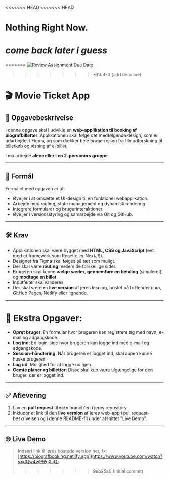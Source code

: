 <<<<<<< HEAD
<<<<<<< HEAD
# Nothing Right Now.
_come back later i guess_
=======
=======
[![Review Assignment Due Date](https://classroom.github.com/assets/deadline-readme-button-22041afd0340ce965d47ae6ef1cefeee28c7c493a6346c4f15d667ab976d596c.svg)](https://classroom.github.com/a/t9fNoC-R)
>>>>>>> 7d1b373 (add deadline)

# 🎬 Movie Ticket App

## 📌 Opgavebeskrivelse

I denne opgave skal I udvikle en **web-applikation til booking af biografbilletter**. Applikationen skal følge det medfølgende design, som er udarbejdet i Figma, og som dækker hele brugerrejsen fra filmudforskning til billetkøb og visning af e-billet.

I må arbejde **alene eller i en 2-personers gruppe**.

---

## 🎯 Formål

Formålet med opgaven er at:

- Øve jer i at omsætte et UI-design til en funktionel webapplikation.
- Arbejde med routing, state management og dynamisk rendering.
- Integrere formularer og brugerinteraktioner.
- Øve jer i versionsstyring og samarbejde via Git og GitHub.

---

## 🛠️ Krav

- Applikationen skal være bygget med **HTML, CSS og JavaScript** (evt. med et framework som React eller NextJS).
- Designet fra Figma skal følges så tæt som muligt.
- Der skal være **routing** mellem de forskellige sider.
- Brugeren skal kunne **vælge sæder**, **gennemføre en betaling** (simuleret), og **modtage en billet**.
- Inputfelter skal valideres
- Der skal være en **live version** af jeres løsning, hostet på fx Render.com, GitHub Pages, Netlify eller lignende.

---

# 🌟 Ekstra Opgaver:

- **Opret bruger**: En formular hvor brugeren kan registrere sig med navn, e-mail og adgangskode.
- **Log ind**: En login-side hvor brugeren kan logge ind med e-mail og adgangskode.
- **Session-håndtering**: Når brugeren er logget ind, skal appen kunne huske brugeren.
- **Log ud**: Mulighed for at logge ud igen.
- **Gemte planer og billetter**: Disse skal kun være tilgængelige for den bruger, der er logget ind.

---

## ✅ Aflevering

1. Lav en **pull request** til `main` branch'en i jeres repository.
2. Inkludér et link til den **live version** af jeres web-app i pull request-beskrivelsen og i denne README-fil under afsnittet "Live Demo".

---

## 🌐 Live Demo

> Indsæt link til jeres hostede version her, fx:
> [https://biografbooking.netlify.app](https://www.youtube.com/watch?v=dQw4w9WgXcQ)
>>>>>>> 9eb25a0 (Initial commit)
